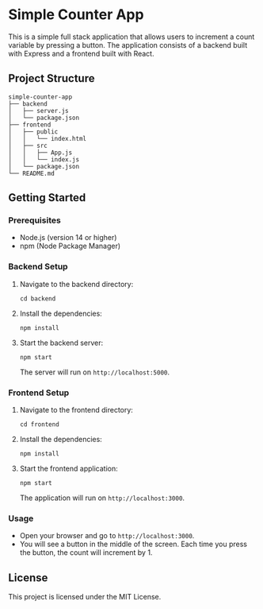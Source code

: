 # Simple Counter App

This is a simple full stack application that allows users to increment a count variable by pressing a button. The application consists of a backend built with Express and a frontend built with React.

## Project Structure

```
simple-counter-app
├── backend
│   ├── server.js
│   └── package.json
├── frontend
│   ├── public
│   │   └── index.html
│   ├── src
│   │   ├── App.js
│   │   └── index.js
│   └── package.json
└── README.md
```

## Getting Started

### Prerequisites

- Node.js (version 14 or higher)
- npm (Node Package Manager)

### Backend Setup

1. Navigate to the backend directory:
   ```
   cd backend
   ```

2. Install the dependencies:
   ```
   npm install
   ```

3. Start the backend server:
   ```
   npm start
   ```

   The server will run on `http://localhost:5000`.

### Frontend Setup

1. Navigate to the frontend directory:
   ```
   cd frontend
   ```

2. Install the dependencies:
   ```
   npm install
   ```

3. Start the frontend application:
   ```
   npm start
   ```

   The application will run on `http://localhost:3000`.

### Usage

- Open your browser and go to `http://localhost:3000`.
- You will see a button in the middle of the screen. Each time you press the button, the count will increment by 1.

## License

This project is licensed under the MIT License.